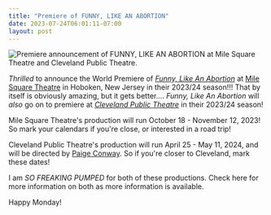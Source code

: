 ```yaml
---
title: "Premiere of FUNNY, LIKE AN ABORTION"
date: 2023-07-24T06:01:11-07:00
layout: post
---
```


![Premiere announcement of FUNNY, LIKE AN ABORTION at Mile Square Theatre and Cleveland Public Theatre.](/images/Funny_Abortion_2_premieres.jpg)

*Thrilled* to announce the World Premiere of [*Funny, Like An Abortion*](https://newplayexchange.org/plays/450187/funny-abortion) at [Mile Square Theatre](https://www.milesquaretheatre.org/) in Hoboken, New Jersey in their 2023/24 season!!! That by itself is obviously amazing, but it gets better.... *Funny, Like An Abortion* will *also* go on to premiere at [*Cleveland Public Theatre*](https://www.cptonline.org/) in their 2023/24 season!

Mile Square Theatre's production will run October 18 - November 12, 2023! So mark your calendars if you're close, or interested in a road trip!

Cleveland Public Theatre's production will run April 25 - May 11, 2024, and will be directed by [Paige Conway](https://www.paigeconway.com/). So if you're closer to Cleveland, mark these dates!

I am *SO FREAKING PUMPED* for both of these productions. Check here for more information on both as more information is available.

Happy Monday!
